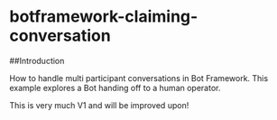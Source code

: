 
# botframework-claiming-conversation

##Introduction

How to handle multi participant conversations in Bot Framework.  This example explores a Bot handing off to a human operator.

This is very much V1 and will be improved upon!
